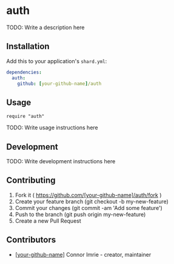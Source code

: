 # auth

TODO: Write a description here

## Installation

Add this to your application's `shard.yml`:

```yaml
dependencies:
  auth:
    github: [your-github-name]/auth
```

## Usage

```crystal
require "auth"
```

TODO: Write usage instructions here

## Development

TODO: Write development instructions here

## Contributing

1. Fork it ( https://github.com/[your-github-name]/auth/fork )
2. Create your feature branch (git checkout -b my-new-feature)
3. Commit your changes (git commit -am 'Add some feature')
4. Push to the branch (git push origin my-new-feature)
5. Create a new Pull Request

## Contributors

- [[your-github-name]](https://github.com/[your-github-name]) Connor Imrie - creator, maintainer
